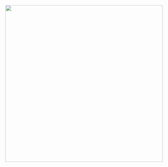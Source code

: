 <br>
<br>
<p align="center">
  <img align="center" width="500px" src="https://user-images.githubusercontent.com/76667723/193719581-eea84643-3294-4467-837e-355b1941aabc.svg">
</p>
